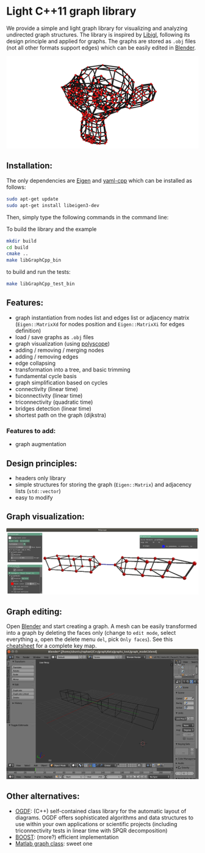 # Light C++11 graph library

We provide a simple and light graph library for visualizing and analyzing undirected graph structures. The library is inspired by [Libigl](https://github.com/libigl/libigl), following its design principle and applied for graphs. The graphs are stored as `.obj` files (not all other formats support edges) which can be easily edited in [Blender](https://www.blender.org/).

![Graph visualization](./images/graph_library.png "light C++ graph library")

## Installation:
The only dependencies are [Eigen](https://eigen.tuxfamily.org/) and [yaml-cpp](https://github.com/jbeder/yaml-cpp/wiki/Tutorial) which can be installed as follows:

```bash
sudo apt-get update
sudo apt-get install libeigen3-dev
```

Then, simply type the following commands in the command line:

To build the library and the example
```bash
mkdir build
cd build
cmake ..
make libGraphCpp_bin
```

to build and run the tests:
```bash
make libGraphCpp_test_bin
```

## Features:
* graph instantiation from nodes list and edges list or adjacency matrix (`Eigen::MatrixXd` for nodes position and `Eigen::MatrixXi` for edges definition)
* load / save graphs as `.obj` files
* graph visualization (using [polyscope](http://polyscope.run/))
* adding / removing / merging nodes
* adding / removing edges
* edge collapsing
* transformation into a tree, and basic trimming
* fundamental cycle basis
* graph simplification based on cycles
* connectivity (linear time)
* biconnectivity (linear time)
* triconnectivity (quadratic time)
* bridges detection (linear time)
* shortest path on the graph (dijkstra)

### Features to add:
* graph augmentation

## Design principles:
* headers only library
* simple structures for storing the graph (`Eigen::Matrix`) and adjacency lists (`std::vector`)
* easy to modify

## Graph visualization:
![Graph visualization](./images/graph_polyscope_viewer.png "Graph visualization with libigl")

## Graph editing:
Open [Blender](https://www.blender.org/) and start creating a graph. A mesh can be easily transformed into a graph by deleting the faces only (change to `edit mode`, select everything `a`, open the delete menu `del`, pick `Only faces`). See this [cheatsheet](https://bcgiu.wordpress.com/2015/02/12/best-blender-key-map-infographic/) for a complete key map.
![Graph editing](./images/graph_editing_blender.png "Graph editing with blender")

## Other alternatives:
* [OGDF](http://www.ogdf.net): (C++) self-contained class library for the automatic layout of diagrams. OGDF offers sophisticated algorithms and data structures to use within your own applications or scientific projects (including triconnectivity tests in linear time with SPQR decomposition)
* [BOOST](https://www.boost.org/doc/libs/1_70_0/libs/graph/doc/index.html): (more?) efficient implementation
* [Matlab graph class](https://www.mathworks.com/help/matlab/graph-and-network-algorithms.html): sweet one
